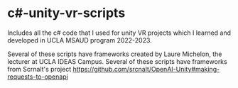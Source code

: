 # c#-unity-vr-scripts
Includes all the c# code that I used for unity VR projects which I learned and developed in UCLA MSAUD program 2022-2023.

Several of these scripts have frameworks created by Laure Michelon, the lecturer at UCLA IDEAS Campus.
Several of these scripts have frameworks from Scrnalt's project
https://github.com/srcnalt/OpenAI-Unity#making-requests-to-openapi
